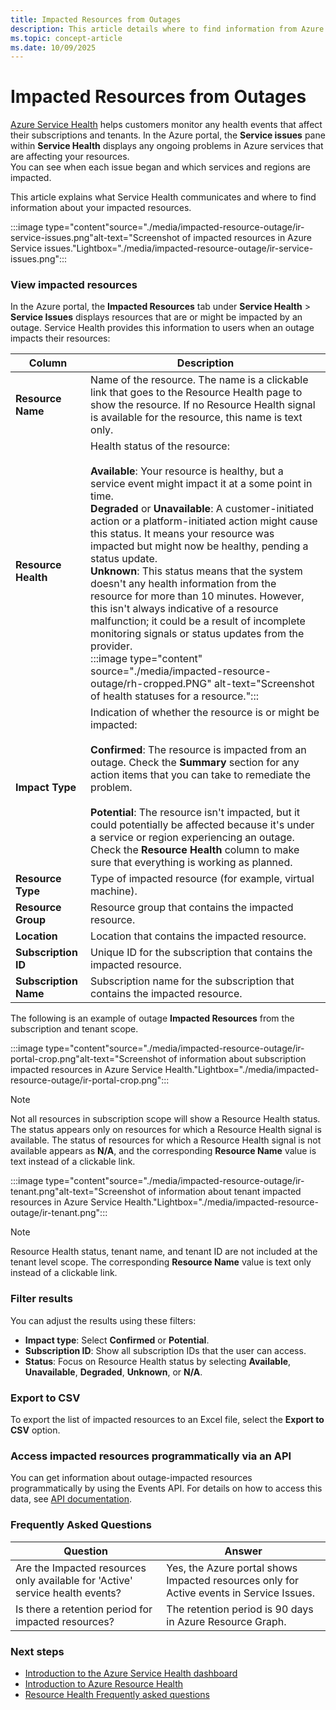 ```yaml
---
title: Impacted Resources from Outages
description: This article details where to find information from Azure Service Health about how Azure outages might affect your resources.
ms.topic: concept-article
ms.date: 10/09/2025
---
```


# Impacted Resources from Outages

[Azure Service Health](https://azure.microsoft.com/get-started/azure-portal/service-health/) helps customers monitor any health events that affect their subscriptions and tenants. In the Azure portal, the **Service issues** pane within **Service Health** displays any ongoing problems in Azure services that are affecting your resources. <br>You can see when each issue began and which services and regions are impacted. 

This article explains what Service Health communicates and where to find information about your impacted resources.

:::image type="content"source="./media/impacted-resource-outage/ir-service-issues.png"alt-text="Screenshot of impacted resources in Azure Service issues."Lightbox="./media/impacted-resource-outage/ir-service-issues.png":::


### View impacted resources

In the Azure portal, the **Impacted Resources** tab under **Service Health** > **Service Issues** displays resources that are or might be impacted by an outage. Service Health provides this information to users when an outage impacts their resources:

|Column  |Description |
|---------|---------|
|**Resource Name**|Name of the resource. The name is a clickable link that goes to the Resource Health page to show the resource. If no Resource Health signal is available for the resource, this name is text only.|
|**Resource Health**|Health status of the resource: <br><br>**Available**: Your resource is healthy, but a service event might impact it at a some point in time. <br>**Degraded** or **Unavailable**: A customer-initiated action or a platform-initiated action might cause this status. It means your resource was impacted but might now be healthy, pending a status update. <br>**Unknown**:  This status means that the system doesn't any health information from the resource for more than 10 minutes. However, this isn't always indicative of a resource malfunction; it could be a result of incomplete monitoring signals or status updates from the provider. <br>:::image type="content" source="./media/impacted-resource-outage/rh-cropped.PNG" alt-text="Screenshot of health statuses for a resource.":::|
|**Impact Type**|Indication of whether the resource is or might be impacted: <br><br>**Confirmed**: The resource is impacted from an outage. Check the **Summary** section for any action items that you can take to remediate the problem. <br><br>**Potential**: The resource isn't impacted, but it could potentially be affected because it's under a service or region experiencing an outage. Check the **Resource Health** column to make sure that everything is working as planned.|
|**Resource Type**|Type of impacted resource (for example, virtual machine).|
|**Resource Group**|Resource group that contains the impacted resource.|
|**Location**|Location that contains the impacted resource.|
|**Subscription ID**|Unique ID for the subscription that contains the impacted resource.|
|**Subscription Name**|Subscription name for the subscription that contains the impacted resource.|

The following is an example of outage **Impacted Resources** from the subscription and tenant scope.

:::image type="content"source="./media/impacted-resource-outage/ir-portal-crop.png"alt-text="Screenshot of information about subscription impacted resources in Azure Service Health."Lightbox="./media/impacted-resource-outage/ir-portal-crop.png":::

>[!Note]
>Not all resources in subscription scope will show a Resource Health status. The status appears only on resources for which a Resource Health signal is available. The status of resources for which a Resource Health signal is not available appears as **N/A**, and the corresponding **Resource Name** value is text instead of a clickable link.

:::image type="content"source="./media/impacted-resource-outage/ir-tenant.png"alt-text="Screenshot of information about tenant impacted resources in Azure Service Health."Lightbox="./media/impacted-resource-outage/ir-tenant.png":::

>[!Note]
>Resource Health status, tenant name, and tenant ID are not included at the tenant level scope. The corresponding **Resource Name** value is text only instead of a clickable link.

### Filter results

You can adjust the results using these filters:

- **Impact type**: Select **Confirmed** or **Potential**.
- **Subscription ID**: Show all subscription IDs that the user can access.
- **Status**: Focus on Resource Health status by selecting **Available**, **Unavailable**, **Degraded**, **Unknown**, or **N/A**.

### Export to CSV

To export the list of impacted resources to an Excel file, select the **Export to CSV** option.

### Access impacted resources programmatically via an API

You can get information about outage-impacted resources programmatically by using the Events API. For details on how to access this data, see [API documentation](/rest/api/resourcehealth/2022-10-01/impacted-resources).

### Frequently Asked Questions

|Question|Answer|
|--------|------|
|Are the Impacted resources only available for 'Active' service health events?|Yes, the Azure portal shows Impacted resources only for Active events in Service Issues.|
|Is there a retention period for impacted resources? |The retention period is 90 days in Azure Resource Graph.|




### Next steps
- [Introduction to the Azure Service Health dashboard](service-health-overview.md)
- [Introduction to Azure Resource Health](resource-health-overview.md)
- [Resource Health Frequently asked questions](resource-health-faq.yml)
